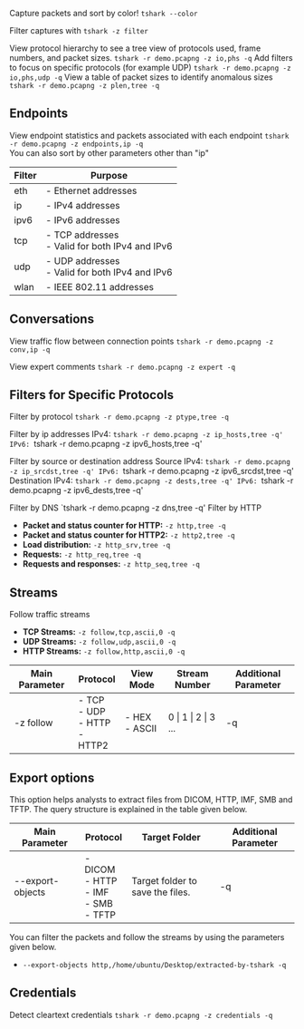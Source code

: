 Capture packets and sort by color!
`tshark --color`

Filter captures with `tshark -z filter`

View protocol hierarchy to see a tree view of protocols used, frame numbers, and packet sizes.
 `tshark -r demo.pcapng -z io,phs -q`
Add filters to focus on specific protocols (for example UDP)
`tshark -r demo.pcapng -z io,phs,udp -q`
View a table of packet sizes to identify anomalous sizes
`tshark -r demo.pcapng -z plen,tree -q`

## Endpoints
View endpoint statistics and packets associated with each endpoint
`tshark -r demo.pcapng -z endpoints,ip -q`\
You can also sort by other parameters other than "ip"

| **Filter** | **Purpose**                                       |
| ---------- | ------------------------------------------------- |
| eth        | - Ethernet addresses                              |
| ip         | - IPv4 addresses                                  |
| ipv6       | - IPv6 addresses                                  |
| tcp        | - TCP addresses<br>- Valid for both IPv4 and IPv6 |
| udp        | - UDP addresses<br>- Valid for both IPv4 and IPv6 |
| wlan       | - IEEE 802.11 addresses                           |

## Conversations
View traffic flow between connection points
`tshark -r demo.pcapng -z conv,ip -q`

View expert comments
`tshark -r demo.pcapng -z expert -q`

## Filters for Specific Protocols
Filter by protocol
`tshark -r demo.pcapng -z ptype,tree -q`

Filter by ip addresses
IPv4: `tshark -r demo.pcapng -z ip_hosts,tree -q'
IPv6: `tshark -r demo.pcapng -z ipv6_hosts,tree -q'

Filter by source or destination address
Source
	IPv4: `tshark -r demo.pcapng -z ip_srcdst,tree -q'
	IPv6: `tshark -r demo.pcapng -z ipv6_srcdst,tree -q'
Destination
	IPv4: `tshark -r demo.pcapng -z dests,tree -q'
	IPv6: `tshark -r demo.pcapng -z ipv6_dests,tree -q'

Filter by DNS
`tshark -r demo.pcapng -z dns,tree -q'
Filter by HTTP
- **Packet and status counter for HTTP:** `-z http,tree -q`
- **Packet and status counter for HTTP2:** `-z http2,tree -q`
- **Load distribution:** `-z http_srv,tree -q`
- **Requests:** `-z http_req,tree -q`
- **Requests and responses:** `-z http_seq,tree -q`

## Streams
Follow traffic streams
- **TCP Streams:** `-z follow,tcp,ascii,0 -q`
- **UDP Streams:** `-z follow,udp,ascii,0 -q`
- **HTTP Streams:** `-z follow,http,ascii,0 -q`

| **Main Parameter** | **Protocol**                        | **View Mode**    | **Stream Number**    | **Additional Parameter** |
| ------------------ | ----------------------------------- | ---------------- | -------------------- | ------------------------ |
| -z follow          | - TCP<br>- UDP<br>- HTTP<br>- HTTP2 | - HEX<br>- ASCII | 0 \| 1 \| 2 \| 3 ... | -q                       |
## Export options
This option helps analysts to extract files from DICOM, HTTP, IMF, SMB and TFTP. The query structure is explained in the table given below.

| **Main Parameter** | **Protocol**                                  | **Target Folder**                | **Additional Parameter** |
| ------------------ | --------------------------------------------- | -------------------------------- | ------------------------ |
| --export-objects   | - DICOM<br>- HTTP<br>- IMF<br>- SMB<br>- TFTP | Target folder to save the files. | -q                       |

You can filter the packets and follow the streams by using the parameters given below.  

- `--export-objects http,/home/ubuntu/Desktop/extracted-by-tshark -q`

## Credentials
Detect cleartext credentials
`tshark -r demo.pcapng -z credentials -q`

